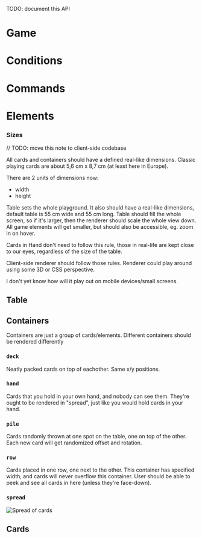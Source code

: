 TODO: document this API

# Game

# Conditions

# Commands

# Elements

### Sizes

// TODO: move this note to client-side codebase

All cards and containers should have a defined real-like dimensions. Classic playing cards are about 5,6 cm x 8,7 cm (at least here in Europe).

There are 2 units of dimensions now:

- width
- height

Table sets the whole playground. It also should have a real-like dimensions, default table is 55 cm wide and 55 cm long. Table should fill the whole screen, so if it's larger, then the renderer should scale the whole view down. All game elements will get smaller, but should also be accessible, eg. zoom in on hover.

Cards in Hand don't need to follow this rule, those in real-life are kept close to our eyes, regardless of the size of the table.

Client-side renderer should follow those rules. Renderer could play around using some 3D or CSS perspective.

I don't yet know how will it play out on mobile devices/small screens.

## Table

## Containers

Containers are just a group of cards/elements. Different containers should be rendered differently

### `deck`

Neatly packed cards on top of eachother. Same x/y positions.

### `hand`

Cards that you hold in your own hand, and nobody can see them. They're ought to
be rendered in "spread", just like you would hold cards in your hand.

### `pile`

Cards randomly thrown at one spot on the table, one on top of the other.
Each new card will get randomized offset and rotation.

### `row`

Cards placed in one row, one next to the other.
This container has specified width, and cards will never overflow this container.
User should be able to peek and see all cards in here (unless they're face-down).

### `spread`

![Spread of cards](https://i.imgur.com/6AOyxPm.gif)

## Cards



